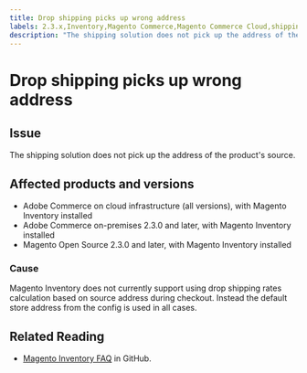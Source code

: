 ```yaml
---
title: Drop shipping picks up wrong address
labels: 2.3.x,Inventory,Magento Commerce,Magento Commerce Cloud,shipping,Adobe Commerce,cloud infrastructure,on-premises,Magento Open Source
description: "The shipping solution does not pick up the address of the product's source."
---
```


# Drop shipping picks up wrong address

## Issue

The shipping solution does not pick up the address of the product's source.

## Affected products and versions

* Adobe Commerce on cloud infrastructure (all versions), with Magento Inventory installed
* Adobe Commerce on-premises 2.3.0 and later, with Magento Inventory installed
* Magento Open Source 2.3.0 and later, with Magento Inventory installed

### Cause

Magento Inventory does not currently support using drop shipping rates calculation based on source address during checkout. Instead the default store address from the config is used in all cases.

## Related Reading

* [Magento Inventory FAQ](https://github.com/magento/inventory/wiki/MSI-FAQs) in GitHub. 